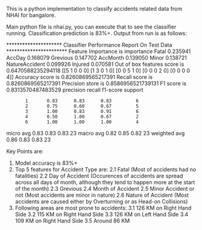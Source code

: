 This is a python implementation to classify accidents related data from NHAI for bangalore.

Main python file is nhai.py, you can execute that to see the classifier running. Classification prediction is 83%+. Output from run is as follows:

********************* Classifier Performance Report On Test Data ***********************
Feature Importance is                  importance
Fatal             0.235941
AccDay            0.168079
Grevious          0.147702
AccMonth          0.139050
Minor             0.138721
NatureAccident    0.099926
Injured           0.070581
Out of box features score is  0.6470588235294118
[[5 1 0 0 0]
 [1 3 0 1 0]
 [0 0 5 1 0]
 [0 0 0 2 0]
 [0 0 0 0 4]]
Accuracy score is 0.8260869565217391
Recall score is 0.8260869565217391
Precision store is 0.8586956521739131
F1 score is 0.8313570487483529
              precision    recall  f1-score   support

           1       0.83      0.83      0.83         6
           2       0.75      0.60      0.67         5
           3       1.00      0.83      0.91         6
           4       0.50      1.00      0.67         2
           6       1.00      1.00      1.00         4

   micro avg       0.83      0.83      0.83        23
   macro avg       0.82      0.85      0.82        23
weighted avg       0.86      0.83      0.83        23

Key Points are:
1. Model accuracy is 83%+
2. Top 5 features for Accident Type are:
    2.1 Fatal (Most of accidents had no fatalities)
    2.2 Day of Accident (Occurences of accidents are spread across all days of month, although they tend to happen more at the start of the month)
    2.3 Grevious
    2.4 Month of Accident
    2.5 Minor Accident or not (Most accidents are minor in nature)
    2.6 Nature of Accident (Most accidents are caused either by Overturning or as Head-on Collisions)
3. Following areas are most prone to accidents:
    3.1 126 KM on Right Hand Side
    3.2 115 KM on Right Hand Side
    3.3 126 KM on Left Hand Side
    3.4 109 KM on Right Hand Side
    3.5 Around 86 KM
